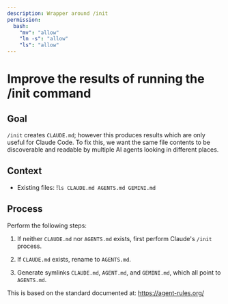 ```yaml
---
description: Wrapper around /init
permission:
  bash:
    "mv": "allow"
    "ln -s": "allow"
    "ls": "allow"
---
```

# Improve the results of running the /init command

## Goal

`/init` creates `CLAUDE.md`; however this produces results which are only
useful for Claude Code.  To fix this, we want the same file contents to be
discoverable and readable by multiple AI agents looking in different places.

## Context

- Existing files: !`ls CLAUDE.md AGENTS.md GEMINI.md`

## Process

Perform the following steps:

1. If neither `CLAUDE.md` nor `AGENTS.md` exists, first perform Claude's `/init`
   process.

2. If `CLAUDE.md` exists, rename to `AGENTS.md`.

3. Generate symlinks `CLAUDE.md`, `AGENT.md`, and `GEMINI.md`, which all point
   to `AGENTS.md`.

This is based on the standard documented at: https://agent-rules.org/